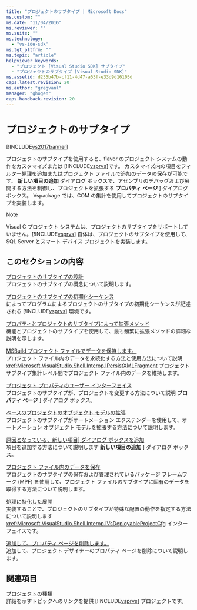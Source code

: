 ```yaml
---
title: "プロジェクトのサブタイプ | Microsoft Docs"
ms.custom: ""
ms.date: "11/04/2016"
ms.reviewer: ""
ms.suite: ""
ms.technology: 
  - "vs-ide-sdk"
ms.tgt_pltfrm: ""
ms.topic: "article"
helpviewer_keywords: 
  - "プロジェクト [Visual Studio SDK] サブタイプ"
  - "プロジェクトのサブタイプ [Visual Studio SDK]"
ms.assetid: d235b47b-cf11-4d47-a63f-e33d9d16105d
caps.latest.revision: 20
ms.author: "gregvanl"
manager: "ghogen"
caps.handback.revision: 20
---
```

# プロジェクトのサブタイプ
[!INCLUDE[vs2017banner](../../code-quality/includes/vs2017banner.md)]

プロジェクトのサブタイプを使用すると、flavor のプロジェクト システムの動作をカスタマイズまたは [!INCLUDE[vsprvs](../../code-quality/includes/vsprvs_md.md)]です。 カスタマイズ内の項目をフィルター処理を追加またはプロジェクト ファイルで追加のデータの保存が可能です、 **新しい項目の追加** ダイアログ ボックスで、アセンブリのデバッグおよび展開する方法を制御し、プロジェクトを拡張する **プロパティ ページ** \] ダイアログ ボックス。 Vspackage では、COM の集計を使用してプロジェクトのサブタイプを実装します。  
  
> [!NOTE]
>  Visual C プロジェクト システムは、プロジェクトのサブタイプをサポートしていません。[!INCLUDE[vsprvs](../../code-quality/includes/vsprvs_md.md)] 自体は、プロジェクトのサブタイプを使用して、SQL Server とスマート デバイス プロジェクトを実装します。  
  
## このセクションの内容  
 [プロジェクトのサブタイプの設計](../../extensibility/internals/project-subtypes-design.md)  
 プロジェクトのサブタイプの概念について説明します。  
  
 [プロジェクトのサブタイプの初期化シーケンス](../../extensibility/internals/initialization-sequence-of-project-subtypes.md)  
 によってプログラムによるプロジェクトのサブタイプの初期化シーケンスが記述される [!INCLUDE[vsprvs](../../code-quality/includes/vsprvs_md.md)] 環境です。  
  
 [プロパティとプロジェクトのサブタイプによって拡張メソッド](../../extensibility/internals/properties-and-methods-extended-by-project-subtypes.md)  
 機能とプロジェクトのサブタイプを使用して、最も頻繁に拡張メソッドの詳細な説明を示します。  
  
 [MSBuild プロジェクト ファイルでデータを保持します。](../../extensibility/internals/persisting-data-in-the-msbuild-project-file.md)  
 プロジェクト ファイル内のデータを永続化する方法と使用方法について説明 <xref:Microsoft.VisualStudio.Shell.Interop.IPersistXMLFragment> プロジェクト サブタイプ集計レベル間でプロジェクト ファイル内のデータを維持します。  
  
 [プロジェクト プロパティのユーザー インターフェイス](../../extensibility/internals/project-property-user-interface.md)  
 プロジェクトのサブタイプが、プロジェクトを変更する方法について説明 **プロパティ ページ** \] ダイアログ ボックス。  
  
 [ベースのプロジェクトのオブジェクト モデルの拡張](../../extensibility/internals/extending-the-object-model-of-the-base-project.md)  
 プロジェクトのサブタイプがオートメーション エクステンダーを使用して、オートメーション オブジェクト モデルを拡張する方法について説明します。  
  
 [原因となっている、新しい項目\] ダイアログ ボックスを追加](../Topic/Contributing%20to%20the%20Add%20New%20Item%20Dialog%20Box.md)  
 項目を追加する方法について説明します **新しい項目の追加** \] ダイアログ ボックス。  
  
 [プロジェクト ファイル内のデータを保存](../../extensibility/saving-data-in-project-files.md)  
 プロジェクトのサブタイプの保存および管理されているパッケージ フレームワーク \(MPF\) を使用して、プロジェクト ファイルのサブタイプに固有のデータを取得する方法について説明します。  
  
 [処理に特化した展開](../../extensibility/internals/handling-specialized-deployment.md)  
 実装することで、プロジェクトのサブタイプが特殊な配置の動作を指定する方法について説明します <xref:Microsoft.VisualStudio.Shell.Interop.IVsDeployableProjectCfg> インターフェイスです。  
  
 [追加して、プロパティ ページを削除します。](../../extensibility/adding-and-removing-property-pages.md)  
 追加して、プロジェクト デザイナーのプロパティ ページを削除について説明します。  
  
## 関連項目  
 [プロジェクトの種類](../../extensibility/internals/project-types.md)  
 詳細を示すトピックへのリンクを提供 [!INCLUDE[vsprvs](../../code-quality/includes/vsprvs_md.md)] プロジェクトです。
